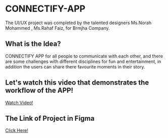 # CONNECTIFY-APP
The UI/UX project was completed by the talented designers Ms.Norah Mohammed , Ms.Rahaf Faiz, for Brmjha Company.
## What is the Idea?
CONNECTIFY APP for all people to communicate with each other, and there are some challenges with different disciplines for fun and entertainment, in addition the users can share there favourite moments in their story.
## Let's watch this video that demonstrates the workflow of the APP!
[Watch Video!](https://drive.google.com/file/d/1JfbEpPpfAjS8BaJxXZ7aJByuCTym_HFW/view?usp=drivesdk)
## The Link of Project in Figma
[Click Here!](https://www.figma.com/file/C81PZRFo4emhqpiCcDaARO/Social-Media-Chat-App?type=design&node-id=7%3A23&mode=design&t=sOq6GsGZCLD2JNHA-1)
